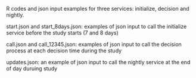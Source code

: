 R codes and json input examples for three services: initialize, decision and nightly. 

start.json and start_8days.json: examples of json input to call the initialize service before the study starts (7 and 8 days)


call.json and call_12345.json: examples of json input to call the decision process at each decision time during the study

updates.json: an example of json input to call the nightly service at the end of day duruing study
